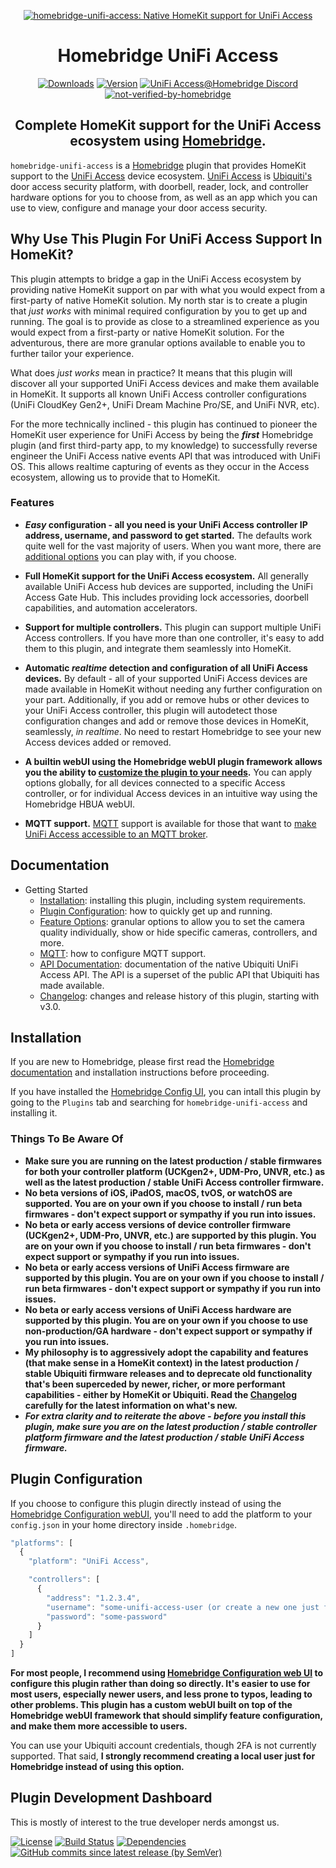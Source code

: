 <SPAN ALIGN="CENTER" STYLE="text-align:center">
<DIV ALIGN="CENTER" STYLE="text-align:center">

[![homebridge-unifi-access: Native HomeKit support for UniFi Access](https://raw.githubusercontent.com/hjdhjd/homebridge-unifi-access/main/images/homebridge-unifi-access.svg)](https://github.com/hjdhjd/homebridge-unifi-access)

# Homebridge UniFi Access

[![Downloads](https://img.shields.io/npm/dt/homebridge-unifi-access?color=%230559C9&logo=icloud&logoColor=%23FFFFFF&style=for-the-badge)](https://www.npmjs.com/package/homebridge-unifi-access)
[![Version](https://img.shields.io/npm/v/homebridge-unifi-access?color=%230559C9&label=Latest%20Version&logo=ubiquiti&logoColor=%23FFFFFF&style=for-the-badge)](https://www.npmjs.com/package/homebridge-unifi-access)
[![UniFi Access@Homebridge Discord](https://img.shields.io/discord/432663330281226270?color=0559C9&label=Discord&logo=discord&logoColor=%23FFFFFF&style=for-the-badge)](https://discord.gg/QXqfHEW)
[![not-verified-by-homebridge](https://img.shields.io/badge/homebridge-verified-blueviolet?color=%23491F59&style=for-the-badge&logoColor=%23FFFFFF&logo=homebridge)](https://github.com/homebridge/homebridge/wiki/Verified-Plugins)

## Complete HomeKit support for the UniFi Access ecosystem using [Homebridge](https://homebridge.io).
</DIV>
</SPAN>

`homebridge-unifi-access` is a [Homebridge](https://homebridge.io) plugin that provides HomeKit support to the [UniFi Access](https://ui.com/door-access) device ecosystem. [UniFi Access](https://ui.com/door-access) is [Ubiquiti's](https://www.ui.com) door access security platform, with doorbell, reader, lock, and controller hardware options for you to choose from, as well as an app which you can use to view, configure and manage your door access security.

## <A NAME="why"></A>Why Use This Plugin For UniFi Access Support In HomeKit?
This plugin attempts to bridge a gap in the UniFi Access ecosystem by providing native HomeKit support on par with what you would expect from a first-party of native HomeKit solution. My north star is to create a plugin that *just works* with minimal required configuration by you to get up and running. The goal is to provide as close to a streamlined experience as you would expect from a first-party or native HomeKit solution. For the adventurous, there are more granular options available to enable you to further tailor your experience.

What does *just works* mean in practice? It means that this plugin will discover all your supported UniFi Access devices and make them available in HomeKit. It supports all known UniFi Access controller configurations (UniFi CloudKey Gen2+, UniFi Dream Machine Pro/SE, and UniFi NVR, etc).

For the more technically inclined - this plugin has continued to pioneer the HomeKit user experience for UniFi Access by being the ***first*** Homebridge plugin (and first third-party app, to my knowledge) to successfully reverse engineer the UniFi Access native events API that was introduced with UniFi OS. This allows realtime capturing of events as they occur in the Access ecosystem, allowing us to provide that to HomeKit.

### Features
- ***Easy* configuration - all you need is your UniFi Access controller IP address, username, and password to get started.** The defaults work quite well for the vast majority of users. When you want more, there are [additional options](https://github.com/hjdhjd/homebridge-unifi-access/blob/main/docs/FeatureOptions.md) you can play with, if you choose.

- **Full HomeKit support for the UniFi Access ecosystem.** All generally available UniFi Access hub devices are supported, including the UniFi Access Gate Hub. This includes providing lock accessories, doorbell capabilities, and automation accelerators.

- **Support for multiple controllers.** This plugin can support multiple UniFi Access controllers. If you have more than one controller, it's easy to add them to this plugin, and integrate them seamlessly into HomeKit.

- **Automatic *realtime* detection and configuration of all UniFi Access devices.** By default - all of your supported UniFi Access devices are made available in HomeKit without needing any further configuration on your part. Additionally, if you add or remove hubs or other devices to your UniFi Access controller, this plugin will autodetect those configuration changes and add or remove those devices in HomeKit, seamlessly, *in realtime*. No need to restart Homebridge to see your new Access devices added or removed.

- **A builtin webUI using the Homebridge webUI plugin framework allows you the ability to [customize the plugin to your needs](https://github.com/hjdhjd/homebridge-unifi-access/blob/main/docs/FeatureOptions.md).** You can apply options globally, for all devices connected to a specific Access controller, or for individual Access devices in an intuitive way using the Homebridge HBUA webUI.

- **MQTT support.** [MQTT](https://mqtt.org) support is available for those that want to [make UniFi Access accessible to an MQTT broker](https://github.com/hjdhjd/homebridge-unifi-access/blob/main/docs/MQTT.md).

## Documentation
* Getting Started
  * [Installation](#installation): installing this plugin, including system requirements.
  * [Plugin Configuration](#plugin-configuration): how to quickly get up and running.
  * [Feature Options](https://github.com/hjdhjd/homebridge-unifi-access/blob/main/docs/FeatureOptions.md): granular options to allow you to set the camera quality individually, show or hide specific cameras, controllers, and more.
  * [MQTT](https://github.com/hjdhjd/homebridge-unifi-access/blob/main/docs/MQTT.md): how to configure MQTT support.
  * [API Documentation](https://github.com/hjdhjd/unifi-access): documentation of the native Ubiquiti UniFi Access API. The API is a superset of the public API that Ubiquiti has made available.
  * [Changelog](https://github.com/hjdhjd/homebridge-unifi-access/blob/main/docs/Changelog.md): changes and release history of this plugin, starting with v3.0.

## Installation
If you are new to Homebridge, please first read the [Homebridge](https://homebridge.io) [documentation](https://github.com/homebridge/homebridge/wiki) and installation instructions before proceeding.

If you have installed the [Homebridge Config UI](https://github.com/homebridge/homebridge-config-ui-x), you can intall this plugin by going to the `Plugins` tab and searching for `homebridge-unifi-access` and installing it.

### Things To Be Aware Of
- **Make sure you are running on the latest production / stable firmwares for both your controller platform (UCKgen2+, UDM-Pro, UNVR, etc.) as well as the latest production / stable UniFi Access controller firmware.**
- **No beta versions of iOS, iPadOS, macOS, tvOS, or watchOS are supported. You are on your own if you choose to install / run beta firmwares - don't expect support or sympathy if you run into issues.**
- **No beta or early access versions of device controller firmware (UCKgen2+, UDM-Pro, UNVR, etc.) are supported by this plugin. You are on your own if you choose to install / run beta firmwares - don't expect support or sympathy if you run into issues.**
- **No beta or early access versions of UniFi Access firmware are supported by this plugin. You are on your own if you choose to install / run beta firmwares - don't expect support or sympathy if you run into issues.**
- **No beta or early access versions of UniFi Access hardware are supported by this plugin. You are on your own if you choose to use non-production/GA hardware - don't expect support or sympathy if you run into issues.**
- **My philosophy is to aggressively adopt the capability and features (that make sense in a HomeKit context) in the latest production / stable Ubiquiti firmware releases and to deprecate old functionality that's been superceded by newer, richer, or more performant capabilities - either by HomeKit or Ubiquiti. Read the [Changelog](https://github.com/hjdhjd/homebridge-unifi-access/blob/main/docs/Changelog.md) carefully for the latest information on what's new.**
- ***For extra clarity and to reiterate the above - before you install this plugin, make sure you are on the latest production / stable controller platform firmware and the latest production / stable UniFi Access firmware.***

## Plugin Configuration
If you choose to configure this plugin directly instead of using the [Homebridge Configuration webUI](https://github.com/homebridge/homebridge-config-ui-x), you'll need to add the platform to your `config.json` in your home directory inside `.homebridge`.

```js
"platforms": [
  {
    "platform": "UniFi Access",

    "controllers": [
      {
        "address": "1.2.3.4",
        "username": "some-unifi-access-user (or create a new one just for homebridge)",
        "password": "some-password"
      }
    ]
  }
]
```
**For most people, I recommend using [Homebridge Configuration web UI](https://github.com/homebridge/homebridge-config-ui-x) to configure this plugin rather than doing so directly. It's easier to use for most users, especially newer users, and less prone to typos, leading to other problems. This plugin has a custom webUI built on top of the Homebridge webUI framework that should simplify feature configuration, and make them more accessible to users.**

You can use your Ubiquiti account credentials, though 2FA is not currently supported. That said, **I strongly recommend creating a local user just for Homebridge instead of using this option.**

## Plugin Development Dashboard
This is mostly of interest to the true developer nerds amongst us.

[![License](https://img.shields.io/npm/l/homebridge-unifi-access?color=%230559C9&logo=open%20source%20initiative&logoColor=%23FFFFFF&style=for-the-badge)](https://github.com/hjdhjd/homebridge-unifi-access/blob/main/LICENSE.md)
[![Build Status](https://img.shields.io/github/actions/workflow/status/hjdhjd/homebridge-unifi-access/ci.yml?branch=main&color=%230559C9&logo=github-actions&logoColor=%23FFFFFF&style=for-the-badge)](https://github.com/hjdhjd/homebridge-unifi-access/actions?query=workflow%3A%22Continuous+Integration%22)
[![Dependencies](https://img.shields.io/librariesio/release/npm/homebridge-unifi-access?color=%230559C9&logo=dependabot&style=for-the-badge)](https://libraries.io/npm/homebridge-unifi-access)
[![GitHub commits since latest release (by SemVer)](https://img.shields.io/github/commits-since/hjdhjd/homebridge-unifi-access/latest?color=%230559C9&logo=github&sort=semver&style=for-the-badge)](https://github.com/hjdhjd/homebridge-unifi-access/commits/master)
